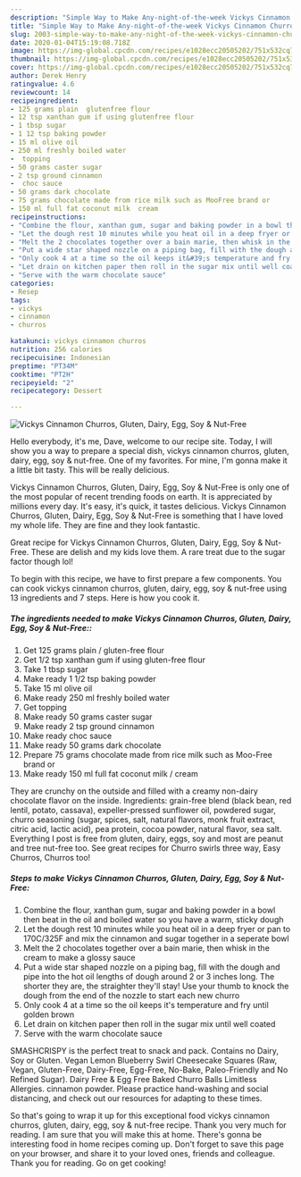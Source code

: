 ```yaml
---
description: "Simple Way to Make Any-night-of-the-week Vickys Cinnamon Churros, Gluten, Dairy, Egg, Soy &amp;amp; Nut-Free"
title: "Simple Way to Make Any-night-of-the-week Vickys Cinnamon Churros, Gluten, Dairy, Egg, Soy &amp;amp; Nut-Free"
slug: 2003-simple-way-to-make-any-night-of-the-week-vickys-cinnamon-churros-gluten-dairy-egg-soy-and-amp-nut-free
date: 2020-01-04T15:19:08.718Z
image: https://img-global.cpcdn.com/recipes/e1028ecc20505202/751x532cq70/vickys-cinnamon-churros-gluten-dairy-egg-soy-nut-free-recipe-main-photo.jpg
thumbnail: https://img-global.cpcdn.com/recipes/e1028ecc20505202/751x532cq70/vickys-cinnamon-churros-gluten-dairy-egg-soy-nut-free-recipe-main-photo.jpg
cover: https://img-global.cpcdn.com/recipes/e1028ecc20505202/751x532cq70/vickys-cinnamon-churros-gluten-dairy-egg-soy-nut-free-recipe-main-photo.jpg
author: Derek Henry
ratingvalue: 4.6
reviewcount: 14
recipeingredient:
- 125 grams plain  glutenfree flour
- 12 tsp xanthan gum if using glutenfree flour
- 1 tbsp sugar
- 1 12 tsp baking powder
- 15 ml olive oil
- 250 ml freshly boiled water
-  topping
- 50 grams caster sugar
- 2 tsp ground cinnamon
-  choc sauce
- 50 grams dark chocolate
- 75 grams chocolate made from rice milk such as MooFree brand or
- 150 ml full fat coconut milk  cream
recipeinstructions:
- "Combine the flour, xanthan gum, sugar and baking powder in a bowl then beat in the oil and boiled water so you have a warm, sticky dough"
- "Let the dough rest 10 minutes while you heat oil in a deep fryer or pan to 170C/325F and mix the cinnamon and sugar together in a seperate bowl"
- "Melt the 2 chocolates together over a bain marie, then whisk in the cream to make a glossy sauce"
- "Put a wide star shaped nozzle on a piping bag, fill with the dough and pipe into the hot oil lengths of dough around 2 or 3 inches long. The shorter they are, the straighter they&#39;ll stay! Use your thumb to knock the dough from the end of the nozzle to start each new churro"
- "Only cook 4 at a time so the oil keeps it&#39;s temperature and fry until golden brown"
- "Let drain on kitchen paper then roll in the sugar mix until well coated"
- "Serve with the warm chocolate sauce"
categories:
- Resep
tags:
- vickys
- cinnamon
- churros

katakunci: vickys cinnamon churros
nutrition: 256 calories
recipecuisine: Indonesian
preptime: "PT34M"
cooktime: "PT2H"
recipeyield: "2"
recipecategory: Dessert

---
```



![Vickys Cinnamon Churros, Gluten, Dairy, Egg, Soy &amp; Nut-Free](https://img-global.cpcdn.com/recipes/e1028ecc20505202/751x532cq70/vickys-cinnamon-churros-gluten-dairy-egg-soy-nut-free-recipe-main-photo.jpg)

Hello everybody, it's me, Dave, welcome to our recipe site. Today, I will show you a way to prepare a special dish, vickys cinnamon churros, gluten, dairy, egg, soy &amp; nut-free. One of my favorites. For mine, I'm gonna make it a little bit tasty. This will be really delicious.

Vickys Cinnamon Churros, Gluten, Dairy, Egg, Soy &amp; Nut-Free is only one of the most popular of recent trending foods on earth. It is appreciated by millions every day. It's easy, it's quick, it tastes delicious. Vickys Cinnamon Churros, Gluten, Dairy, Egg, Soy &amp; Nut-Free is something that I have loved my whole life. They are fine and they look fantastic.

Great recipe for Vickys Cinnamon Churros, Gluten, Dairy, Egg, Soy &amp; Nut-Free. These are delish and my kids love them. A rare treat due to the sugar factor though lol!


To begin with this recipe, we have to first prepare a few components. You can cook vickys cinnamon churros, gluten, dairy, egg, soy &amp; nut-free using 13 ingredients and 7 steps. Here is how you cook it.

##### The ingredients needed to make Vickys Cinnamon Churros, Gluten, Dairy, Egg, Soy &amp; Nut-Free::

1. Get 125 grams plain / gluten-free flour
1. Get 1/2 tsp xanthan gum if using gluten-free flour
1. Take 1 tbsp sugar
1. Make ready 1 1/2 tsp baking powder
1. Take 15 ml olive oil
1. Make ready 250 ml freshly boiled water
1. Get  topping
1. Make ready 50 grams caster sugar
1. Make ready 2 tsp ground cinnamon
1. Make ready  choc sauce
1. Make ready 50 grams dark chocolate
1. Prepare 75 grams chocolate made from rice milk such as Moo-Free brand or
1. Make ready 150 ml full fat coconut milk / cream


They are crunchy on the outside and filled with a creamy non-dairy chocolate flavor on the inside. Ingredients: grain-free blend (black bean, red lentil, potato, cassava), expeller-pressed sunflower oil, powdered sugar, churro seasoning (sugar, spices, salt, natural flavors, monk fruit extract, citric acid, lactic acid), pea protein, cocoa powder, natural flavor, sea salt. Everything I post is free from gluten, dairy, eggs, soy and most are peanut and tree nut-free too. See great recipes for Churro swirls three way, Easy Churros, Churros too! 

##### Steps to make Vickys Cinnamon Churros, Gluten, Dairy, Egg, Soy &amp; Nut-Free:

1. Combine the flour, xanthan gum, sugar and baking powder in a bowl then beat in the oil and boiled water so you have a warm, sticky dough
1. Let the dough rest 10 minutes while you heat oil in a deep fryer or pan to 170C/325F and mix the cinnamon and sugar together in a seperate bowl
1. Melt the 2 chocolates together over a bain marie, then whisk in the cream to make a glossy sauce
1. Put a wide star shaped nozzle on a piping bag, fill with the dough and pipe into the hot oil lengths of dough around 2 or 3 inches long. The shorter they are, the straighter they&#39;ll stay! Use your thumb to knock the dough from the end of the nozzle to start each new churro
1. Only cook 4 at a time so the oil keeps it&#39;s temperature and fry until golden brown
1. Let drain on kitchen paper then roll in the sugar mix until well coated
1. Serve with the warm chocolate sauce


SMASHCRISPY is the perfect treat to snack and pack. Contains no Dairy, Soy or Gluten. Vegan Lemon Blueberry Swirl Cheesecake Squares (Raw, Vegan, Gluten-Free, Dairy-Free, Egg-Free, No-Bake, Paleo-Friendly and No Refined Sugar). Dairy Free &amp; Egg Free Baked Churro Balls Limitless Allergies. cinnamon powder. Please practice hand-washing and social distancing, and check out our resources for adapting to these times. 

So that's going to wrap it up for this exceptional food vickys cinnamon churros, gluten, dairy, egg, soy &amp; nut-free recipe. Thank you very much for reading. I am sure that you will make this at home. There's gonna be interesting food in home recipes coming up. Don't forget to save this page on your browser, and share it to your loved ones, friends and colleague. Thank you for reading. Go on get cooking!
